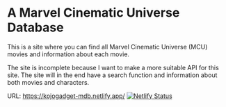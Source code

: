 # A Marvel Cinematic Universe Database

This is a site where you can find all Marvel Cinematic Universe (MCU) movies and information about each movie.

The site is incomplete because I want to make a more suitable API for this site. The site will in the end have a search function and information about both movies and characters.

URL: https://kojogadget-mdb.netlify.app/
[![Netlify Status](https://api.netlify.com/api/v1/badges/2621120f-2371-4e21-837b-e1399dc04e46/deploy-status)](https://app.netlify.com/sites/kojogadget-mdb/deploys)

